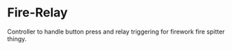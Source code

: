 # Fire-Relay
Controller to handle button press and relay triggering for firework fire spitter thingy.

